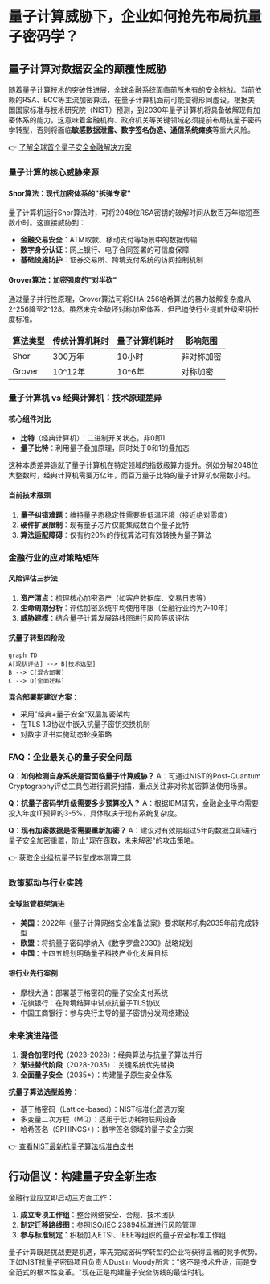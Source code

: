 # 量子计算威胁下，企业如何抢先布局抗量子密码学？

## 量子计算对数据安全的颠覆性威胁

随着量子计算技术的突破性进展，全球金融系统面临前所未有的安全挑战。当前依赖的RSA、ECC等主流加密算法，在量子计算机面前可能变得形同虚设。根据美国国家标准与技术研究院（NIST）预测，到2030年量子计算机将具备破解现有加密体系的能力。这意味着金融机构、政府机关等关键领域必须提前布局抗量子密码学转型，否则将面临**敏感数据泄露、数字签名伪造、通信系统瘫痪**等重大风险。

👉 [了解全球首个量子安全金融解决方案](https://bit.ly/okx_welcome)

### 量子计算的核心威胁来源

#### Shor算法：现代加密体系的"拆弹专家"
量子计算机运行Shor算法时，可将2048位RSA密钥的破解时间从数百万年缩短至数小时。这直接威胁到：

- **金融交易安全**：ATM取款、移动支付等场景中的数据传输
- **数字身份认证**：网上银行、电子合同签署的可信度保障
- **基础设施防护**：证券交易所、跨境支付系统的访问控制机制

#### Grover算法：加密强度的"对半砍"
通过量子并行性原理，Grover算法可将SHA-256哈希算法的暴力破解复杂度从2^256降至2^128。虽然未完全破坏对称加密体系，但已迫使行业提前升级密钥长度标准。

| 算法类型 | 传统计算机耗时 | 量子计算机耗时 | 影响范围 |
|---------|----------------|----------------|----------|
| Shor    | 300万年         | 10小时          | 非对称加密 |
| Grover  | 10^12年         | 10^6年          | 对称加密 |

### 量子计算机 vs 经典计算机：技术原理差异

#### 核心组件对比
- **比特**（经典计算机）：二进制开关状态，非0即1
- **量子比特**：利用量子叠加原理，同时处于0和1的叠加态

这种本质差异造就了量子计算机在特定领域的指数级算力提升。例如分解2048位大整数时，经典计算机需要万亿年，而百万量子比特的量子计算机仅需数小时。

#### 当前技术瓶颈
1. **量子纠错难题**：维持量子态稳定性需要极低温环境（接近绝对零度）
2. **硬件扩展限制**：现有量子芯片仅能集成数百个量子比特
3. **算法适配障碍**：仅有约20%的传统算法可有效转换为量子算法

### 金融行业的应对策略矩阵

#### 风险评估三步法
1. **资产清点**：梳理核心加密资产（如客户数据库、交易日志等）
2. **生命周期分析**：评估加密系统平均使用年限（金融行业约为7-10年）
3. **威胁建模**：结合量子计算发展路线图进行风险等级评估

#### 抗量子转型四阶段
```mermaid
graph TD
A[现状评估] --> B[技术选型]
B --> C[混合部署]
C --> D[全面迁移]
```

**混合部署期建议方案**：
- 采用"经典+量子安全"双层加密架构
- 在TLS 1.3协议中嵌入抗量子密钥交换机制
- 对数字证书实施动态轮换策略

### FAQ：企业最关心的量子安全问题

**Q：如何检测自身系统是否面临量子计算威胁？**
A：可通过NIST的Post-Quantum Cryptography评估工具包进行漏洞扫描，重点关注非对称加密算法使用场景。

**Q：抗量子密码学升级需要多少预算投入？**
A：根据IBM研究，金融企业平均需要投入年度IT预算的3-5%，具体取决于现有系统复杂度。

**Q：现有加密数据是否需要重新加密？**
A：建议对有效期超过5年的数据立即进行量子安全加密重置，防止"现在窃取，未来解密"的攻击策略。

👉 [获取企业级抗量子转型成本测算工具](https://bit.ly/okx_welcome)

### 政策驱动与行业实践

#### 全球监管框架演进
- **美国**：2022年《量子计算网络安全准备法案》要求联邦机构2035年前完成转型
- **欧盟**：将抗量子密码学纳入《数字罗盘2030》战略规划
- **中国**：十四五规划明确量子科技产业化发展目标

#### 银行业先行案例
- 摩根大通：部署基于格密码的量子安全支付系统
- 花旗银行：在跨境结算中试点抗量子TLS协议
- 中国工商银行：参与央行主导的量子密钥分发网络建设

### 未来演进路径

1. **混合加密时代**（2023-2028）：经典算法与抗量子算法并行
2. **渐进替代阶段**（2028-2035）：关键系统优先替换
3. **全面量子安全**（2035+）：构建量子原生安全体系

**抗量子算法选型趋势**：
- 基于格密码（Lattice-based）：NIST标准化首选方案
- 多变量二次方程（MQ）：适用于低功耗物联网设备
- 哈希签名（SPHINCS+）：数字签名领域的量子安全方案

👉 [查看NIST最新抗量子算法标准白皮书](https://bit.ly/okx_welcome)

## 行动倡议：构建量子安全新生态

金融行业应立即启动三方面工作：
1. **成立专项工作组**：整合网络安全、合规、技术团队
2. **制定迁移路线图**：参照ISO/IEC 23894标准进行风险管理
3. **参与标准制定**：积极加入ETSI、IEEE等组织的量子安全标准工作组

量子计算既是挑战更是机遇，率先完成密码学转型的企业将获得显著的竞争优势。正如NIST抗量子密码项目负责人Dustin Moody所言："这不是技术升级，而是安全范式的根本性变革。"现在正是构建量子安全防线的最佳时机。